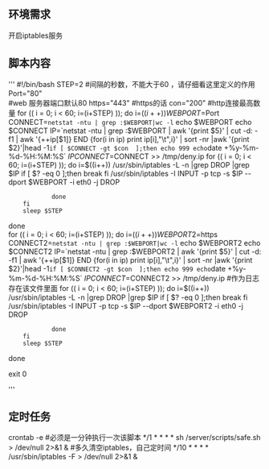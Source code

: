 ## 环境需求

开启iptables服务


## 脚本内容
'''
#!/bin/bash
STEP=2 #间隔的秒数，不能大于60 ，请仔细看这里定义的作用
Port="80"  
#web 服务器端口默认80
https="443"
#https的话
con="200"
#http连接最高数量
for (( i = 0; i < 60; i=(i+STEP) )); do
        i=$((i++))
        WEBPORT=$Port
        CONNECT=`netstat -ntu | grep :$WEBPORT|wc -l`
        echo $WEBPORT
        echo $CONNECT
        IP=`netstat -ntu | grep :$WEBPORT | awk '{print $5}' | cut -d: -f1 | awk '{++ip[$1]} END {for(i in ip) print ip[i],"\t",i}' | sort -nr |awk '{print $2}'|head -1`
        if [ $CONNECT -gt $con  ];then
        echo 999
        echo `date +%y-%m-%d-%H:%M:%S`  $IP CONNECT=$CONNECT >> /tmp/deny.ip
                for  (( i = 0; i < 60; i=(i+STEP) )); do
                        i=$((i++))
                        /usr/sbin/iptables -L -n |grep DROP |grep $IP
                                if [ $? -eq 0 ];then
                                        break
                                fi
                        /usr/sbin/iptables -I INPUT -p tcp -s $IP  --dport $WEBPORT -i eth0 -j DROP

                done
        fi
        sleep $STEP
done  
for (( i = 0; i < 60; i=(i+STEP) )); do
        i=$((i++))
        WEBPORT2=$https
        CONNECT2=`netstat -ntu | grep :$WEBPORT|wc -l`
        echo $WEBPORT2
        echo $CONNECT2
        IP=`netstat -ntu | grep :$WEBPORT2 | awk '{print $5}' | cut -d: -f1 | awk '{++ip[$1]} END {for(i in ip) print ip[i],"\t",i}' | sort -nr |awk '{print $2}'|head -1`
        if [ $CONNECT2 -gt $con  ];then
        echo 999
        echo `date +%y-%m-%d-%H:%M:%S`  $IP CONNECT=$CONNECT2 >> /tmp/deny.ip
        #作为日志存在该文件里面
                for  (( i = 0; i < 60; i=(i+STEP) )); do
                        i=$((i++))
                        /usr/sbin/iptables -L -n |grep DROP |grep $IP
                                if [ $? -eq 0 ];then
                                        break
                                fi
                        /usr/sbin/iptables -I INPUT -p tcp -s $IP  --dport $WEBPORT2 -i eth0 -j DROP

                done
        fi
        sleep $STEP
done

  
exit 0 


'''

## 定时任务 

crontab -e
#必须是一分钟执行一次该脚本
*/1 * * * * sh /server/scripts/safe.sh > /dev/null 2>&1 &
#多久清空iptables，自己定时间
*/10 * * * *   /usr/sbin/iptables -F > /dev/null 2>&1 &



